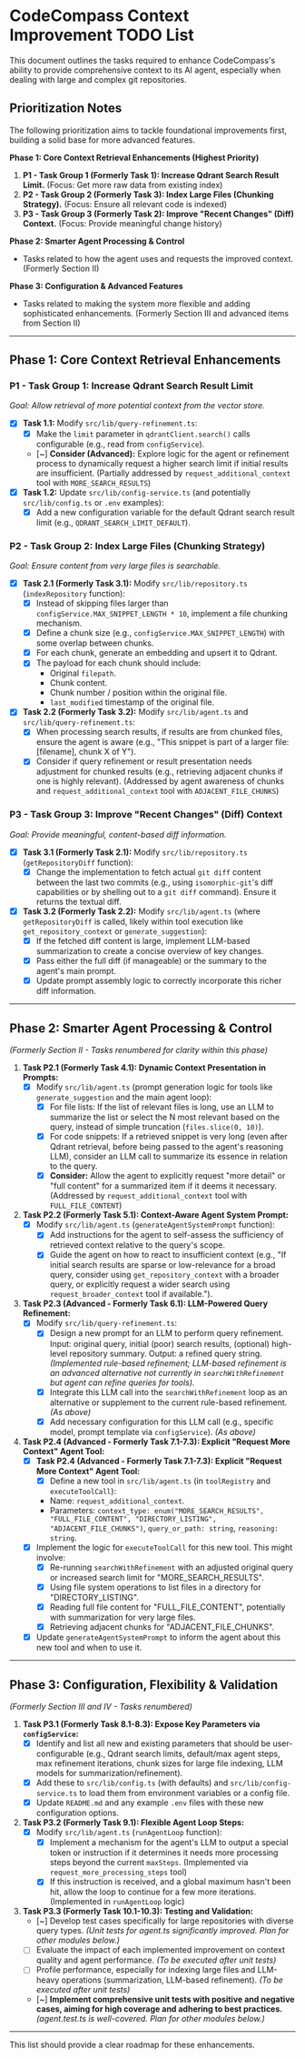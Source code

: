 # CodeCompass Context Improvement TODO List

This document outlines the tasks required to enhance CodeCompass's ability to provide comprehensive context to its AI agent, especially when dealing with large and complex git repositories.

## Prioritization Notes

The following prioritization aims to tackle foundational improvements first, building a solid base for more advanced features.

**Phase 1: Core Context Retrieval Enhancements (Highest Priority)**
1.  **P1 - Task Group 1 (Formerly Task 1): Increase Qdrant Search Result Limit.** (Focus: Get more raw data from existing index)
2.  **P2 - Task Group 2 (Formerly Task 3): Index Large Files (Chunking Strategy).** (Focus: Ensure all relevant code is indexed)
3.  **P3 - Task Group 3 (Formerly Task 2): Improve "Recent Changes" (Diff) Context.** (Focus: Provide meaningful change history)

**Phase 2: Smarter Agent Processing & Control**
*   Tasks related to how the agent uses and requests the improved context. (Formerly Section II)

**Phase 3: Configuration & Advanced Features**
*   Tasks related to making the system more flexible and adding sophisticated enhancements. (Formerly Section III and advanced items from Section II)

---

## Phase 1: Core Context Retrieval Enhancements

### P1 - Task Group 1: Increase Qdrant Search Result Limit
*Goal: Allow retrieval of more potential context from the vector store.*

*   [x] **Task 1.1:** Modify `src/lib/query-refinement.ts`:
    *   [x] Make the `limit` parameter in `qdrantClient.search()` calls configurable (e.g., read from `configService`).
    *   [~] **Consider (Advanced):** Explore logic for the agent or refinement process to dynamically request a higher search limit if initial results are insufficient. (Partially addressed by `request_additional_context` tool with `MORE_SEARCH_RESULTS`)
*   [x] **Task 1.2:** Update `src/lib/config-service.ts` (and potentially `src/lib/config.ts` or `.env` examples):
    *   [x] Add a new configuration variable for the default Qdrant search result limit (e.g., `QDRANT_SEARCH_LIMIT_DEFAULT`).

### P2 - Task Group 2: Index Large Files (Chunking Strategy)
*Goal: Ensure content from very large files is searchable.*

*   [x] **Task 2.1 (Formerly Task 3.1):** Modify `src/lib/repository.ts` (`indexRepository` function):
    *   [x] Instead of skipping files larger than `configService.MAX_SNIPPET_LENGTH * 10`, implement a file chunking mechanism.
    *   [x] Define a chunk size (e.g., `configService.MAX_SNIPPET_LENGTH`) with some overlap between chunks.
    *   [x] For each chunk, generate an embedding and upsert it to Qdrant.
    *   [x] The payload for each chunk should include:
        *   Original `filepath`.
        *   Chunk content.
        *   Chunk number / position within the original file.
        *   `last_modified` timestamp of the original file.
*   [x] **Task 2.2 (Formerly Task 3.2):** Modify `src/lib/agent.ts` and `src/lib/query-refinement.ts`:
    *   [x] When processing search results, if results are from chunked files, ensure the agent is aware (e.g., "This snippet is part of a larger file: [filename], chunk X of Y").
    *   [x] Consider if query refinement or result presentation needs adjustment for chunked results (e.g., retrieving adjacent chunks if one is highly relevant). (Addressed by agent awareness of chunks and `request_additional_context` tool with `ADJACENT_FILE_CHUNKS`)

### P3 - Task Group 3: Improve "Recent Changes" (Diff) Context
*Goal: Provide meaningful, content-based diff information.*

*   [x] **Task 3.1 (Formerly Task 2.1):** Modify `src/lib/repository.ts` (`getRepositoryDiff` function):
    *   [x] Change the implementation to fetch actual `git diff` content between the last two commits (e.g., using `isomorphic-git`'s diff capabilities or by shelling out to a `git diff` command). Ensure it returns the textual diff.
*   [x] **Task 3.2 (Formerly Task 2.2):** Modify `src/lib/agent.ts` (where `getRepositoryDiff` is called, likely within tool execution like `get_repository_context` or `generate_suggestion`):
    *   [x] If the fetched diff content is large, implement LLM-based summarization to create a concise overview of key changes.
    *   [x] Pass either the full diff (if manageable) or the summary to the agent's main prompt.
    *   [x] Update prompt assembly logic to correctly incorporate this richer diff information.

---

## Phase 2: Smarter Agent Processing & Control
*(Formerly Section II - Tasks renumbered for clarity within this phase)*

1.  **Task P2.1 (Formerly Task 4.1): Dynamic Context Presentation in Prompts:**
    *   [x] Modify `src/lib/agent.ts` (prompt generation logic for tools like `generate_suggestion` and the main agent loop):
        *   [x] For file lists: If the list of relevant files is long, use an LLM to summarize the list or select the N most relevant based on the query, instead of simple truncation (`files.slice(0, 10)`).
        *   [x] For code snippets: If a retrieved snippet is very long (even after Qdrant retrieval, before being passed to the agent's reasoning LLM), consider an LLM call to summarize its essence in relation to the query.
        *   [x] **Consider:** Allow the agent to explicitly request "more detail" or "full content" for a summarized item if it deems it necessary. (Addressed by `request_additional_context` tool with `FULL_FILE_CONTENT`)

2.  **Task P2.2 (Formerly Task 5.1): Context-Aware Agent System Prompt:**
    *   [x] Modify `src/lib/agent.ts` (`generateAgentSystemPrompt` function):
        *   [x] Add instructions for the agent to self-assess the sufficiency of retrieved context relative to the query's scope.
        *   [x] Guide the agent on how to react to insufficient context (e.g., "If initial search results are sparse or low-relevance for a broad query, consider using `get_repository_context` with a broader query, or explicitly request a wider search using `request_broader_context` tool if available.").

3.  **Task P2.3 (Advanced - Formerly Task 6.1): LLM-Powered Query Refinement:**
    *   [x] Modify `src/lib/query-refinement.ts`:
        *   [x] Design a new prompt for an LLM to perform query refinement. Input: original query, initial (poor) search results, (optional) high-level repository summary. Output: a refined query string. *(Implemented rule-based refinement; LLM-based refinement is an advanced alternative not currently in `searchWithRefinement` but agent can refine queries for tools).*
        *   [x] Integrate this LLM call into the `searchWithRefinement` loop as an alternative or supplement to the current rule-based refinement. *(As above)*
        *   [x] Add necessary configuration for this LLM call (e.g., specific model, prompt template via `configService`). *(As above)*

4.  **Task P2.4 (Advanced - Formerly Task 7.1-7.3): Explicit "Request More Context" Agent Tool:**
    *   [x] **Task P2.4 (Advanced - Formerly Task 7.1-7.3): Explicit "Request More Context" Agent Tool:**
        *   [x] Define a new tool in `src/lib/agent.ts` (in `toolRegistry` and `executeToolCall`):
        *   Name: `request_additional_context`.
        *   Parameters: `context_type: enum("MORE_SEARCH_RESULTS", "FULL_FILE_CONTENT", "DIRECTORY_LISTING", "ADJACENT_FILE_CHUNKS")`, `query_or_path: string`, `reasoning: string`.
    *   [x] Implement the logic for `executeToolCall` for this new tool. This might involve:
        *   [x] Re-running `searchWithRefinement` with an adjusted original query or increased search limit for "MORE_SEARCH_RESULTS".
        *   [x] Using file system operations to list files in a directory for "DIRECTORY_LISTING".
        *   [x] Reading full file content for "FULL_FILE_CONTENT", potentially with summarization for very large files.
        *   [x] Retrieving adjacent chunks for "ADJACENT_FILE_CHUNKS".
    *   [x] Update `generateAgentSystemPrompt` to inform the agent about this new tool and when to use it.

---

## Phase 3: Configuration, Flexibility & Validation
*(Formerly Section III and IV - Tasks renumbered)*

1.  **Task P3.1 (Formerly Task 8.1-8.3): Expose Key Parameters via `configService`:**
    *   [x] Identify and list all new and existing parameters that should be user-configurable (e.g., Qdrant search limits, default/max agent steps, max refinement iterations, chunk sizes for large file indexing, LLM models for summarization/refinement).
    *   [x] Add these to `src/lib/config.ts` (with defaults) and `src/lib/config-service.ts` to load them from environment variables or a config file.
    *   [x] Update `README.md` and any example `.env` files with these new configuration options.

2.  **Task P3.2 (Formerly Task 9.1): Flexible Agent Loop Steps:**
    *   [x] Modify `src/lib/agent.ts` (`runAgentLoop` function):
        *   [x] Implement a mechanism for the agent's LLM to output a special token or instruction if it determines it needs more processing steps beyond the current `maxSteps`. (Implemented via `request_more_processing_steps` tool)
        *   [x] If this instruction is received, and a global maximum hasn't been hit, allow the loop to continue for a few more iterations. (Implemented in `runAgentLoop` logic)

3.  **Task P3.3 (Formerly Task 10.1-10.3): Testing and Validation:**
    *   [~] Develop test cases specifically for large repositories with diverse query types. *(Unit tests for agent.ts significantly improved. Plan for other modules below.)*
    *   [ ] Evaluate the impact of each implemented improvement on context quality and agent performance. *(To be executed after unit tests)*
    *   [ ] Profile performance, especially for indexing large files and LLM-heavy operations (summarization, LLM-based refinement). *(To be executed after unit tests)*
    *   [~] **Implement comprehensive unit tests with positive and negative cases, aiming for high coverage and adhering to best practices.** *(agent.test.ts is well-covered. Plan for other modules below.)*

---

This list should provide a clear roadmap for these enhancements.
